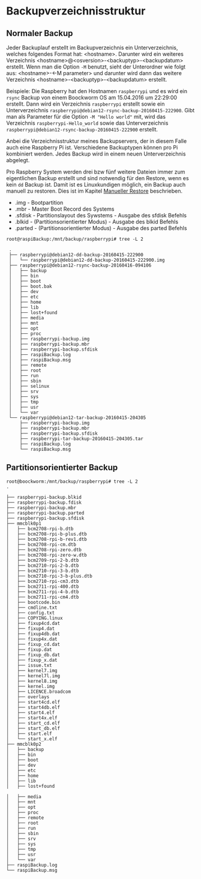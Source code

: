 # Backupverzeichnisstruktur

## Normaler Backup

Jeder Backuplauf erstellt im Backupverzeichnis ein Unterverzeichnis, welches
folgendes Format hat: \<hostname\>. Darunter wird ein weiteres Verzeichnis
\<hostname\>@\<osversion\>-\<backuptyp\>-\<backupdatum\> erstellt. Wenn man die Option `-M` benutzt,
sieht der Unterordner wie folgt aus: \<hostname\>-\<-M parameter\> und darunter
wird dann das weitere Verzeichnis \<hostname\>-\<backuptyp\>-\<backupdatum\>
erstellt.

Beispiele: Die Raspberry hat den Hostnamen `raspberrypi` und es wird ein `rsync`
Backup von einem Boockworm OS am 15.04.2016 um 22:29:00 erstellt. Dann wird ein Verzeichnis
`raspberrypi` erstellt sowie ein Unterverzeichnis
`raspberrypi@debian12-rsync-backup-20160415-222900`. Gibt man als Parameter für die Option `-M
"Hello world"` mit, wird das Verzeichnis `raspberrypi-Hello_world` sowie das
Unterverzeichnis `raspberrypi@debian12-rsync-backup-20160415-222900` erstellt.

Anbei die Verzeichnisstruktur meines Backupservers, der in diesem Falle auch
eine Raspberry Pi ist. Verschiedene Backuptypen können pro Pi kombiniert
werden. Jedes Backup wird in einem neuen Unterverzeichnis abgelegt.

Pro Raspberry System werden drei bzw fünf weitere Dateien immer zum
eigentlichen Backup erstellt und sind notwendig für den Restore, wenn es kein `dd`
Backup ist. Damit ist es Linuxkundigen möglich, ein Backup auch manuell zu restoren.
Dies ist im Kapitel [Manueller Restore](manual-restore.md) beschrieben.

  - .img - Bootpartition
  - .mbr - Master Boot Record des Systems
  - .sfdisk - Partitionslayout des Sywstems - Ausgabe des sfdisk Befehls
  - .blkid - (Partitionsorientierter Modus) - Ausgabe des blkid Befehls
  - .parted - (Partitionsorientierter Modus) - Ausgabe des parted Befehls

`root@raspiBackup:/mnt/backup/raspberrypi# tree -L 2`

     .
     ├── raspberrypi@debian12-dd-backup-20160415-222900
     │   └── raspberrypi@debian12-dd-backup-20160415-222900.img
     ├── raspberrypi@debian12-rsync-backup-20160416-094106
     │   ├── backup
     │   ├── bin
     │   ├── boot
     │   ├── boot.bak
     │   ├── dev
     │   ├── etc
     │   ├── home
     │   ├── lib
     │   ├── lost+found
     │   ├── media
     │   ├── mnt
     │   ├── opt
     │   ├── proc
     │   ├── raspberrypi-backup.img
     │   ├── raspberrypi-backup.mbr
     │   ├── raspberrypi-backup.sfdisk
     │   ├── raspiBackup.log
     │   ├── raspiBackup.msg
     │   ├── remote
     │   ├── root
     │   ├── run
     │   ├── sbin
     │   ├── selinux
     │   ├── srv
     │   ├── sys
     │   ├── tmp
     │   ├── usr
     │   └── var
     └── raspberrypi@debian12-tar-backup-20160415-204305
         ├── raspberrypi-backup.img
         ├── raspberrypi-backup.mbr
         ├── raspberrypi-backup.sfdisk
         ├── raspberrypi-tar-backup-20160415-204305.tar
         ├── raspiBackup.log
         └── raspiBackup.msg


## Partitionsorientierter Backup


    root@boockworm:/mnt/backup/raspberrypi# tree -L 2
    .

    ├── raspberrypi-backup.blkid
    ├── raspberrypi-backup.fdisk
    ├── raspberrypi-backup.mbr
    ├── raspberrypi-backup.parted
    ├── raspberrypi-backup.sfdisk
    ├── mmcblk0p1
    │   ├── bcm2708-rpi-b.dtb
    │   ├── bcm2708-rpi-b-plus.dtb
    │   ├── bcm2708-rpi-b-rev1.dtb
    │   ├── bcm2708-rpi-cm.dtb
    │   ├── bcm2708-rpi-zero.dtb
    │   ├── bcm2708-rpi-zero-w.dtb
    │   ├── bcm2709-rpi-2-b.dtb
    │   ├── bcm2710-rpi-2-b.dtb
    │   ├── bcm2710-rpi-3-b.dtb
    │   ├── bcm2710-rpi-3-b-plus.dtb
    │   ├── bcm2710-rpi-cm3.dtb
    │   ├── bcm2711-rpi-400.dtb
    │   ├── bcm2711-rpi-4-b.dtb
    │   ├── bcm2711-rpi-cm4.dtb
    │   ├── bootcode.bin
    │   ├── cmdline.txt
    │   ├── config.txt
    │   ├── COPYING.linux
    │   ├── fixup4cd.dat
    │   ├── fixup4.dat
    │   ├── fixup4db.dat
    │   ├── fixup4x.dat
    │   ├── fixup_cd.dat
    │   ├── fixup.dat
    │   ├── fixup_db.dat
    │   ├── fixup_x.dat
    │   ├── issue.txt
    │   ├── kernel7.img
    │   ├── kernel7l.img
    │   ├── kernel8.img
    │   ├── kernel.img
    │   ├── LICENCE.broadcom
    │   ├── overlays
    │   ├── start4cd.elf
    │   ├── start4db.elf
    │   ├── start4.elf
    │   ├── start4x.elf
    │   ├── start_cd.elf
    │   ├── start_db.elf
    │   ├── start.elf
    │   └── start_x.elf
    ├── mmcblk0p2
    │   ├── backup
    │   ├── bin
    │   ├── boot
    │   ├── dev
    │   ├── etc
    │   ├── home
    │   ├── lib
    │   ├── lost+found

    │   ├── media
    │   ├── mnt
    │   ├── opt
    │   ├── proc
    │   ├── remote
    │   ├── root
    │   ├── run
    │   ├── sbin
    │   ├── srv
    │   ├── sys
    │   ├── tmp
    │   ├── usr
    │   └── var
    ├── raspiBackup.log
    └── raspiBackup.msg


[.status]: rst
[.source]: https://www.linux-tips-and-tricks.de/de/raspibackup#Vergleichtodo
[.source]: https://www.linux-tips-and-tricks.de/en/backup
